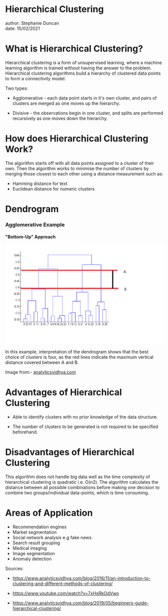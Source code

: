 Hierarchical Clustering
========================================================
author: Stephanie Duncan </br>
date: 15/02/2021

What is Hierarchical Clustering?
========================================================

Hierarchical clustering is a form of unsupervised learning, where a machine learning algorithm is trained without having the answer to the problem. Hierarchical clustering algorithms build a hierarchy of clustered data points to form a connectivity model. 

Two types:

- Agglomerative - each data point starts in it's own cluster, and pairs of clusters are merged as one moves up the hierarchy.

- Divisive - the observations begin in one cluster, and splits are performed recursively as one moves down the hierarchy.

How does Hierarchical Clustering Work?
========================================================


The algorithm starts off with all data points assigned to a cluster of their own. Then the algorithm works to minimise the number of clusters by merging those closest to each other using a distance measurement such as:

- Hamming distance for text 
- Euclidean distance for numeric clusters 

Dendrogram 
========================================================

### Agglomerative Example
#### "Bottom-Up" Approach


![dendogram](dendogram.png)

In this example, interpretation of the dendrogram shows that the best choice of clusters is four, as the red lines indicate the maximum vertical distance covered between A and B.

Image from:- [analyticsvidhya.com](https://www.analyticsvidhya.com/blog/2016/11/an-introduction-to-clustering-and-different-methods-of-clustering/)

Advantages of Hierarchical Clustering
========================================================


- Able to identify clusters with no prior knowledge of the data structure.

- The number of clusters to be generated is not required to be specified beforehand.

Disadvantages of Hierarchical Clustering
========================================================


This algorithm does not handle big data well as the time complexity of hierarchical clustering is quadratic i.e. O(n2). The algorithm calculates the distance between all possible combinations before making one decision to combine two groups/individual data-points, which is time consuming.

Areas of Application
========================================================


- Recommendation engines
- Market segmentation
- Social network analysis e.g fake news
- Search result grouping
- Medical imaging
- Image segmentation
- Anomaly detection

Sources:

- https://www.analyticsvidhya.com/blog/2016/11/an-introduction-to-clustering-and-different-methods-of-clustering/

- https://www.youtube.com/watch?v=7xHsRkOdVwo

- https://www.analyticsvidhya.com/blog/2019/05/beginners-guide-hierarchical-clustering/